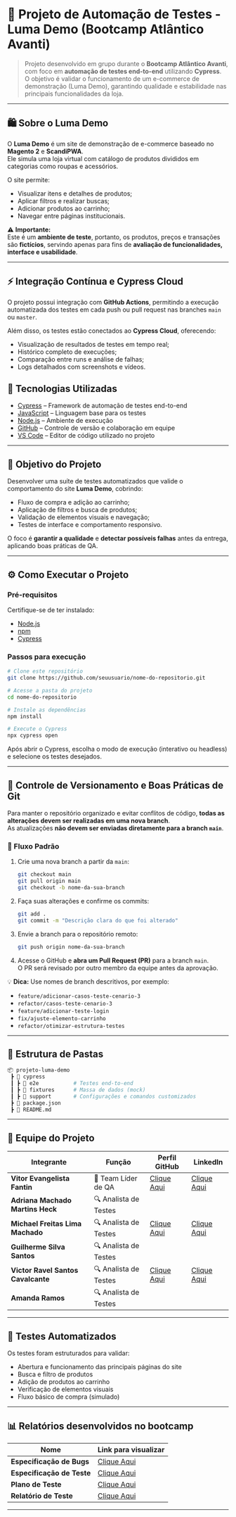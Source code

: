 # 🧪 Projeto de Automação de Testes - Luma Demo (Bootcamp Atlântico Avanti)

> Projeto desenvolvido em grupo durante o **Bootcamp Atlântico Avanti**, com foco em **automação de testes end-to-end** utilizando **Cypress**.  
> O objetivo é validar o funcionamento de um e-commerce de demonstração (Luma Demo), garantindo qualidade e estabilidade nas principais funcionalidades da loja.

---

## 🛍️ Sobre o Luma Demo

O **Luma Demo** é um site de demonstração de e-commerce baseado no **Magento 2** e **ScandiPWA**.  
Ele simula uma loja virtual com catálogo de produtos divididos em categorias como roupas e acessórios.  

O site permite:
- Visualizar itens e detalhes de produtos;  
- Aplicar filtros e realizar buscas;  
- Adicionar produtos ao carrinho;  
- Navegar entre páginas institucionais.

⚠️ **Importante:**  
Este é um **ambiente de teste**, portanto, os produtos, preços e transações são **fictícios**, servindo apenas para fins de **avaliação de funcionalidades, interface e usabilidade**.

---
## ⚡ Integração Contínua e Cypress Cloud

O projeto possui integração com **GitHub Actions**, permitindo a execução automatizada dos testes em cada push ou pull request nas branches `main` ou `master`.  

Além disso, os testes estão conectados ao **Cypress Cloud**, oferecendo:
- Visualização de resultados de testes em tempo real;  
- Histórico completo de execuções;  
- Comparação entre runs e análise de falhas;  
- Logs detalhados com screenshots e vídeos.


## 🚀 Tecnologias Utilizadas

- [Cypress](https://www.cypress.io/) – Framework de automação de testes end-to-end  
- [JavaScript](https://developer.mozilla.org/pt-BR/docs/Web/JavaScript) – Linguagem base para os testes  
- [Node.js](https://nodejs.org/) – Ambiente de execução  
- [GitHub](https://github.com/) – Controle de versão e colaboração em equipe  
- [VS Code](https://code.visualstudio.com/) – Editor de código utilizado no projeto

---

## 🎯 Objetivo do Projeto

Desenvolver uma suíte de testes automatizados que valide o comportamento do site **Luma Demo**, cobrindo:
- Fluxo de compra e adição ao carrinho;  
- Aplicação de filtros e busca de produtos;  
- Validação de elementos visuais e navegação;  
- Testes de interface e comportamento responsivo.

O foco é **garantir a qualidade** e **detectar possíveis falhas** antes da entrega, aplicando boas práticas de QA.

---

## ⚙️ Como Executar o Projeto

### Pré-requisitos
Certifique-se de ter instalado:
- [Node.js](https://nodejs.org/)
- [npm](https://www.npmjs.com/)
- [Cypress](https://www.cypress.io/)

### Passos para execução

```bash
# Clone este repositório
git clone https://github.com/seuusuario/nome-do-repositorio.git

# Acesse a pasta do projeto
cd nome-do-repositorio

# Instale as dependências
npm install

# Execute o Cypress
npx cypress open
```

Após abrir o Cypress, escolha o modo de execução (interativo ou headless) e selecione os testes desejados.

---

## 🌿 Controle de Versionamento e Boas Práticas de Git

Para manter o repositório organizado e evitar conflitos de código, **todas as alterações devem ser realizadas em uma nova branch**.  
As atualizações **não devem ser enviadas diretamente para a branch `main`**.

### 🔧 Fluxo Padrão

1. Crie uma nova branch a partir da `main`:
   ```bash
   git checkout main
   git pull origin main
   git checkout -b nome-da-sua-branch
   ```

2. Faça suas alterações e confirme os commits:
   ```bash
   git add .
   git commit -m "Descrição clara do que foi alterado"
   ```

3. Envie a branch para o repositório remoto:
   ```bash
   git push origin nome-da-sua-branch
   ```

4. Acesse o GitHub e **abra um Pull Request (PR)** para a branch `main`.  
   O PR será revisado por outro membro da equipe antes da aprovação.

💡 **Dica:** Use nomes de branch descritivos, por exemplo:
- `feature/adicionar-casos-teste-cenario-3`
- `refactor/casos-teste-cenario-3`
- `feature/adicionar-teste-login`
- `fix/ajuste-elemento-carrinho`
- `refactor/otimizar-estrutura-testes`

---

## 🧩 Estrutura de Pastas

```bash
📦 projeto-luma-demo
 ┣ 📂 cypress
 ┃ ┣ 📂 e2e           # Testes end-to-end
 ┃ ┣ 📂 fixtures      # Massa de dados (mock)
 ┃ ┣ 📂 support       # Configurações e comandos customizados
 ┣ 📜 package.json
 ┣ 📜 README.md
```

---

## 👥 Equipe do Projeto

| Integrante                         | Função                 | Perfil GitHub                                   | LinkedIn             |
| ---------------------------------- | --------------------   | --------------------                            | --------------------
| **Vitor Evangelista Fantin**       | 🧭 Team Líder de QA   | [Clique Aqui](https://github.com/vitorfantin)   | [Clique Aqui](https://www.linkedin.com/in/vitorfantin/)
| **Adriana Machado Martins Heck**   | 🔍 Analista de Testes |
| **Michael Freitas Lima Machado**   | 🔍 Analista de Testes | [Clique Aqui](https://github.com/MichaelMachad0)   | [Clique Aqui](https://www.linkedin.com/in/michael-machado-qa)
| **Guilherme Silva Santos**         | 🔍 Analista de Testes |
| **Victor Ravel Santos Cavalcante** | 🔍 Analista de Testes |  [Clique Aqui](https://github.com/VictorYates)   | [Clique Aqui](https://www.linkedin.com/in/victor-cavalcante-619b69311)
| **Amanda Ramos**                   | 🔍 Analista de Testes |

---

## 🧪 Testes Automatizados

Os testes foram estruturados para validar:
- Abertura e funcionamento das principais páginas do site  
- Busca e filtro de produtos  
- Adição de produtos ao carrinho  
- Verificação de elementos visuais  
- Fluxo básico de compra (simulado)

---

## 📊 Relatórios desenvolvidos no bootcamp

| Nome                         | Link para visualizar                
| ---------------------------------- | --------------------   | 
| **Especificação de Bugs**       | [Clique Aqui](https://github.com/vitorfantin/qa-bootcamp-atlantico-avanti-squad6/blob/main/documentos_relatorios_desenvolvidos/Especifica%C3%A7%C3%A3o%20de%20Bugs%20-%20Squad%206%20-%20Quality%20Ninjas.docx.pdf)
| **Especificação de Teste**       | [Clique Aqui](https://github.com/vitorfantin/qa-bootcamp-atlantico-avanti-squad6/blob/main/documentos_relatorios_desenvolvidos/Especifica%C3%A7%C3%A3o%20de%20Teste%20-%20Squad%206%20-%20Quality%20Ninjas.docx.pdf)
| **Plano de Teste**       |[Clique Aqui](https://github.com/vitorfantin/qa-bootcamp-atlantico-avanti-squad6/blob/main/documentos_relatorios_desenvolvidos/Plano%20de%20Teste%20-%20Squad%206%20-%20Quality%20Ninjas.docx.pdf)
| **Relatório de Teste**       | [Clique Aqui](https://github.com/vitorfantin/qa-bootcamp-atlantico-avanti-squad6/blob/main/documentos_relatorios_desenvolvidos/Relat%C3%B3rio%20de%20Teste%20-%20Squad%206%20-%20Quality%20Ninjas.docx.pdf)



---
